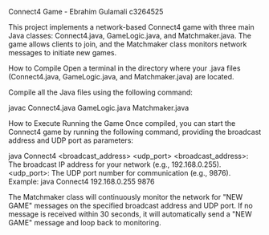 Connect4 Game - Ebrahim Gulamali 
c3264525

This project implements a network-based Connect4 game with three main Java classes: Connect4.java, GameLogic.java, and Matchmaker.java. The game allows clients to join, and the Matchmaker class monitors network messages to initiate new games.

How to Compile
Open a terminal in the directory where your .java files (Connect4.java, GameLogic.java, and Matchmaker.java) are located.

Compile all the Java files using the following command:

javac Connect4.java GameLogic.java Matchmaker.java

How to Execute
Running the Game
Once compiled, you can start the Connect4 game by running the following command, providing the broadcast address and UDP port as parameters:

java Connect4 <broadcast_address> <udp_port>
<broadcast_address>: The broadcast IP address for your network (e.g., 192.168.0.255).
<udp_port>: The UDP port number for communication (e.g., 9876).
Example:
java Connect4 192.168.0.255 9876

The Matchmaker class will continuously monitor the network for "NEW GAME" messages on the specified broadcast address and UDP port. If no message is received within 30 seconds, it will automatically send a "NEW GAME" message and loop back to monitoring.